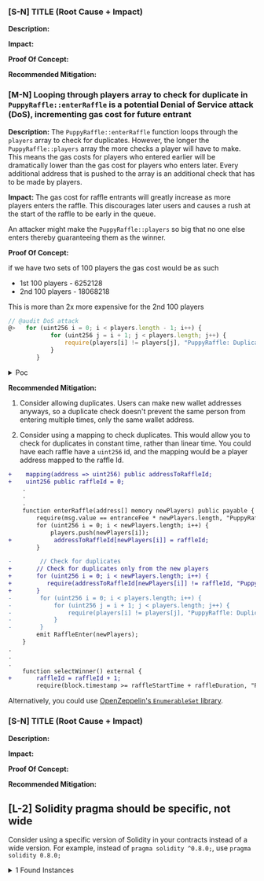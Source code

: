 ### [S-N] TITLE (Root Cause + Impact)

**Description:**

**Impact:**

**Proof Of Concept:**

**Recommended Mitigation:**

### [M-N] Looping through players array to check for duplicate in `PuppyRaffle::enterRaffle` is a potential Denial of Service attack (DoS), incrementing gas cost for future entrant 

**Description:** The `PuppyRaffle::enterRaffle` function loops through the `players` array to check for duplicates. However, the longer the  `PuppyRaffle::players` array the more checks a player will have to make. This means the gas costs for players who entered earlier will be dramatically lower than the gas cost for players who enters later. Every additional address that is pushed to the array is an additional check that has to be made by players.

**Impact:** The gas cost for raffle entrants will greatly increase as more players enters the raffle. This discourages later users and causes a rush at the start of the raffle to be early in the queue. 

An attacker might make the `PuppyRaffle::players` so big that no one else enters thereby guaranteeing them as the winner. 

**Proof Of Concept:** 

if we have two sets of 100 players the gas cost would be as such 
- 1st 100 players - 6252128
- 2nd 100 players - 18068218

This is more than 2x more expensive for the 2nd 100 players

```javascript 
// @audit DoS attack
@>   for (uint256 i = 0; i < players.length - 1; i++) {
            for (uint256 j = i + 1; j < players.length; j++) {
                require(players[i] != players[j], "PuppyRaffle: Duplicate player");
            }
        }

```

<details>
<summary> Poc </summary>

Place the following test into PuppyRaffleTest.t.sol

```javascript 

    function test_denialOfService() public {

        vm.txGasPrice(1);

        uint256 playersNum = 100; 
        address[] memory players = new address[] (playersNum);

        for(uint256 i = 0; i < playersNum; i++){
            players[i] = address(i);
        }

        uint256 gasStart = gasleft();

        puppyRaffle.enterRaffle{value: entranceFee * players.length}(players);
        uint256 gasEnd = gasleft();
        uint256 gasUsedFirst = (gasStart - gasEnd) * tx.gasprice;

        console.log("Gas used by 200 players", gasUsedFirst);


        address[] memory playersTwo = new address[] (playersNum);

        for(uint256 i = 0; i < playersNum; i++){
            playersTwo[i] = address(i + playersNum);
        }

        uint256 gasStartSecond = gasleft();
        
        puppyRaffle.enterRaffle{value: entranceFee * players.length}(playersTwo);
        uint256 gasEndSecond = gasleft();
        uint256 gasUsedSecond = (gasStartSecond - gasEndSecond) * tx.gasprice;

        console.log("Gas used by 200 players", gasUsedSecond);

        assert(gasUsedSecond > gasUsedFirst);

    }

```
</details>

**Recommended Mitigation:**

1. Consider allowing duplicates. Users can make new wallet addresses anyways, so a duplicate check doesn't prevent the same person from entering multiple times, only the same wallet address.

2. Consider using a mapping to check duplicates. This would allow you to check for duplicates in constant time, rather than linear time. You could have each raffle have a `uint256` id, and the mapping would be a player address mapped to the raffle Id. 

```diff
+    mapping(address => uint256) public addressToRaffleId;
+    uint256 public raffleId = 0;
    .
    .
    .
    function enterRaffle(address[] memory newPlayers) public payable {
        require(msg.value == entranceFee * newPlayers.length, "PuppyRaffle: Must send enough to enter raffle");
        for (uint256 i = 0; i < newPlayers.length; i++) {
            players.push(newPlayers[i]);
+            addressToRaffleId[newPlayers[i]] = raffleId;            
        }

-        // Check for duplicates
+       // Check for duplicates only from the new players
+       for (uint256 i = 0; i < newPlayers.length; i++) {
+          require(addressToRaffleId[newPlayers[i]] != raffleId, "PuppyRaffle: Duplicate player");
+       }    
-        for (uint256 i = 0; i < players.length; i++) {
-            for (uint256 j = i + 1; j < players.length; j++) {
-                require(players[i] != players[j], "PuppyRaffle: Duplicate player");
-            }
-        }
        emit RaffleEnter(newPlayers);
    }
.
.
.
    function selectWinner() external {
+       raffleId = raffleId + 1;
        require(block.timestamp >= raffleStartTime + raffleDuration, "PuppyRaffle: Raffle not over");
```

Alternatively, you could use [OpenZeppelin's `EnumerableSet` library](https://docs.openzeppelin.com/contracts/4.x/api/utils#EnumerableSet).


### [S-N] TITLE (Root Cause + Impact)

**Description:**

**Impact:**

**Proof Of Concept:**

**Recommended Mitigation:**

## [L-2] Solidity pragma should be specific, not wide

Consider using a specific version of Solidity in your contracts instead of a wide version. For example, instead of `pragma solidity ^0.8.0;`, use `pragma solidity 0.8.0;`

<details><summary>1 Found Instances</summary>


- Found in src/PuppyRaffle.sol [Line: 2](src/PuppyRaffle.sol#L2)

	```solidity
	pragma solidity ^0.7.6;
	```

</details>